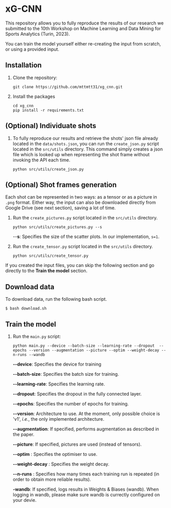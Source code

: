 # xG-CNN
This repository allows you to fully reproduce the results of our research we submitted to the 10th Workshop on Machine Learning and Data Mining for Sports Analytics (Turin, 2023).

You can train the model yourself either re-creating the input from scratch, or using a provided input.

## Installation

1. Clone the repository:

   ```shell
   git clone https://github.com/mttmtt31/xg_cnn.git

2. Install the packages
   ```shell
   cd xg_cnn
   pip install -r requirements.txt

## (Optional) Individuate shots
1. To fully reproduce our results and retrieve the shots' json file already located in the `data/shots.json`, you can run the `create_json.py` script located in the `src/utils` directory. This command simply creates a json file which is looked up when representing the shot frame without invoking the API each time.
  
   ```shell
   python src/utils/create_json.py
   ```

## (Optional) Shot frames generation
Each shot can be represented in two ways: as a tensor or as a picture in `.png` format. Either way, the input can also be downloaded directly from Google Drive (see next section), saving a lot of time.
1. Run the `create_pictures.py` script located in the `src/utils` directory. 
   ```shell
   python src/utils/create_pictures.py --s
   ```

    --**s**: Specifies the size of the scatter plots. In our implementation, `s=1`.

2. Run the `create_tensor.py` script located in the `src/utils` directory. 
   ```shell
   python src/utils/create_tensor.py
   ``` 
If you created the input files, you can skip the following section and go directly to the **Train the model** section. 

## Download data
To download data, run the following bash script.
```
$ bash download.sh
```

## Train the model
1. Run the `main.py` script:
   ```shell
   python main.py --device --batch-size --learning-rate --dropout  --epochs --version --augmentation --picture --optim --weight-decay --n-runs --wandb
   ```

    **--device**: Specifies the device for training

    **--batch-size**: Specifies the batch size for training.

    **--learning-rate**: Specifies the learning rate. 

   **--dropout**: Specifies the dropout in the fully connected layer. 

   **--epochs**: Specifies the number of epochs for training.

   **--version**: Architecture to use. At the moment, only possible choice is 'v1', *i.e.*, the only implemented architecture.

   **--augmentation**: If specified, performs augmentation as described in the paper.

   **--picture**: If specified, pictures are used (instead of tensors).

   **--optim** : Specifies the optimiser to use.

   **--weight-decay** : Specifies the weight decay.

   **--n-runs** : Specifies how many times each training run is repeated (in order to obtain more reliable results).

   **-wandb**: If specified, logs results in Weights & Biases (wandb). When logging in wandb, please make sure wandb is currectly configured on your devie.
